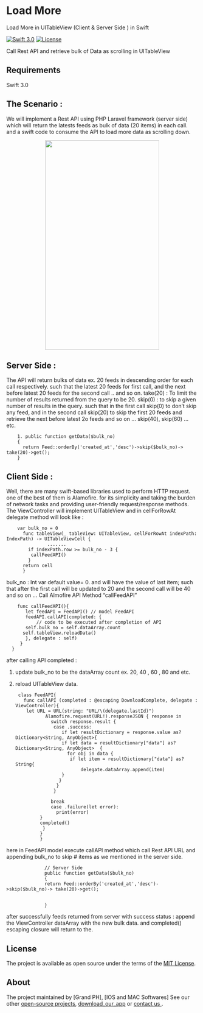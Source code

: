 # Load More
Load More in UITableView (Client &amp; Server Side ) in Swift

[![Swift 3.0](https://img.shields.io/badge/Swift-3.0-orange.svg?style=flat)](https://swift.org/)
[![License](https://img.shields.io/cocoapods/l/ParallaxView.svg)](https://github.com/PGSSoft/ParallaxView/LICENSE.md)


Call Rest API and retrieve bulk of Data as scrolling in UITableView

 
## Requirements

Swift 3.0

## The Scenario : 



We will implement a Rest API using PHP Laravel framework (server side) which will return the latests feeds as bulk of data (20 items) in each call. and a swift code to consume the API to load more data as scrolling down.

<p align="center">

 <img src="http://mawaeed.96.lt/uploads/loadMore.gif" height="550" width="300">
 
</p>


## Server Side   :


The API will return bulks of data ex. 20 feeds in descending order for each call respectively. such that the latest 20 feeds for first call, and the next before latest 20 feeds for the second call .. and so on.
take(20) : To limit the number of results returned from the query to be 20.
skip(0) : to skip a given number of results in the query. such that in the first call skip(0) to don’t skip any feed, and in the second call skip(20) to skip the first 20 feeds and retrieve the next before latest 2o feeds and so on … skip(40), skip(60) … etc.

        1. public function getData($bulk_no)
        {
          return Feed::orderBy('created_at','desc')->skip($bulk_no)-> take(20)->get();  
        }


## Client Side   :

Well, there are many swift-based libraries used to perform HTTP request. one of the best of them is Alamofire. for its simplicity and taking the burden of network tasks and providing user-friendly request/response methods.
The ViewController will implement UITableView and in cellForRowAt delegate method will look like :

        var bulk_no = 0
          func tableView(_ tableView: UITableView, cellForRowAt indexPath: IndexPath) -> UITableViewCell {
                   .......
            if indexPath.row >= bulk_no - 3 {
             callFeedAPI()
            }
          return cell
          }


bulk_no : Int var default value= 0. and will have the value of last item; such that after the first call will be updated to 20 and the second call will be 40 and so on …
Call Almofire API Method “callFeedAPI”

        func callFeedAPI(){
           let feedAPI = FeedAPI() // model FeedAPI
           feedAPI.callAPI(completed: {
               // code to be executed after completion of API
           self.bulk_no = self.dataArray.count
          self.tableView.reloadData()
           }, delegate : self)
         }
      }
 
after calling API completed :
1. update bulk_no to be the dataArray count ex. 20, 40 , 60 , 80 and etc. 
2. reload UITableView data.


        class FeedAPI{
          func callAPI (completed : @escaping DownloadComplete, delegate : ViewController){
           let URL = URL(string: "URL/\(delegate.lastId)")
                  Alamofire.request(URL!).responseJSON { response in
                    switch response.result {
                     case .success:
                        if let resultDictionary = response.value as? Dictionary<String, AnyObject>{
                        if let data = resultDictionary["data"] as?  Dictionary<String, AnyObject>  {
                          for obj in data {
                           if let item = resultDictionary["data"] as? String{
                               delegate.dataArray.append(item)
                        }
                       }
                      }
                     }

                    break 
                    case .failure(let error):
                      print(error)
                }
                completed()
                 }
                }
                }     

here in FeedAPI model execute callAPI method which call Rest API URL and appending bulk_no to skip # items as we mentioned in the server side.


                  // Server Side
                  public function getData($bulk_no)
                  {
                  return Feed::orderBy('created_at','desc')->skip($bulk_no)-> take(20)->get();  


                  }

  
  
after successfully feeds returned from server with success status : append the ViewController dataArray with the new bulk data. and completed() escaping closure will return to the.
  
  
  
 
## License

The project is available as open source under the terms of the [MIT License](http://opensource.org/licenses/MIT).

 
## About

The project maintained by [Grand PH], [IOS and MAC Softwares]
See our other [open-source projects](https://itunes.apple.com/us/app/iweather-fc/id1178484560?mt=8), [download_our_app](https://itunes.apple.com/us/app/iweather-fc/id1178484560?mt=8) or [contact us ](https://twitter.com/MIhmouda).

